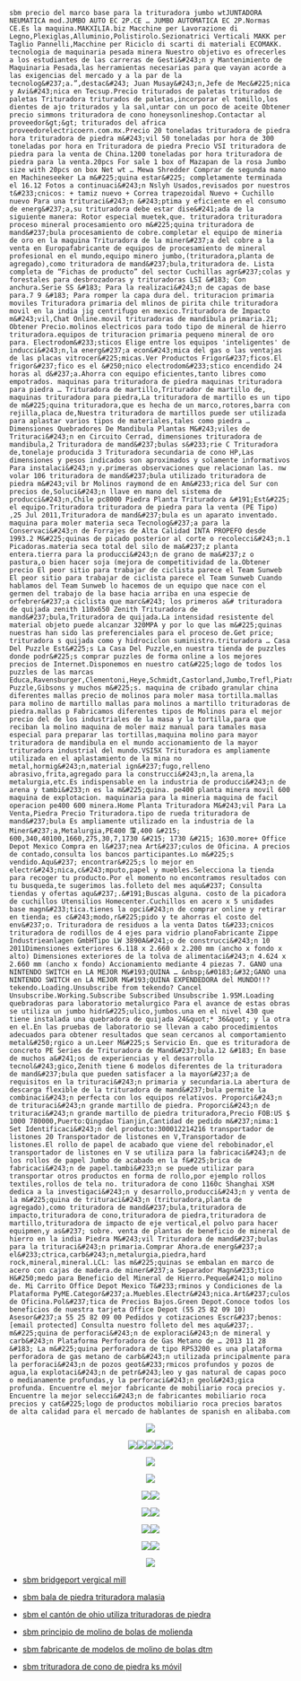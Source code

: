 
```
sbm precio del marco base para la trituradora jumbo wtJUNTADORA NEUMATICA mod.JUMBO AUTO EC 2P.CE … JUMBO AUTOMATICA EC 2P.Normas CE.Es la maquina.MAKXILIA.biz Macchine per Lavorazione di Legno,Plexiglas,Alluminio,Polistirolo.Sezionatrici Verticali MAKK per Taglio Pannelli,Macchine per Riciclo di scarti di materiali ECOMAKK. tecnologia de maquinaria pesada minera Nuestro objetivo es ofrecerles a los estudiantes de las carreras de Gesti&#243;n y Mantenimiento de Maquinaria Pesada,las herramientas necesarias para que vayan acorde a las exigencias del mercado y a la par de la tecnolog&#237;a.”,destac&#243; Juan Musay&#243;n,Jefe de Mec&#225;nica y Avi&#243;nica en Tecsup.Precio triturados de paletas triturados de paletas Trituradora triturados de paletas,incorporar el tomillo,los dientes de ajo triturados y la sal,untar con un poco de aceite Obtener precio simmons trituradora de cono honeysonlineshop.Contactar al proveedor&gt;&gt; triturados del africa proveedorelectricoern.com.mx.Precio 20 toneladas trituradora de piedra hora trituradora de piedra m&#243;vil 50 toneladas por hora de 300 toneladas por hora en Trituradora de piedra Precio VSI trituradora de piedra para la venta de China.1200 toneladas por hora trituradora de piedra para la venta.20pcs For sale 1 box of Mazapan de la rosa Jumbo size with 20pcs on box Net wt … Mewa Shredder Comprar de segunda mano en Machineseeker La m&#225;quina estar&#225; completamente terminada el 16.12 Fotos a continuaci&#243;n Nslyh Usados,revisados por nuestros t&#233;cnicos: + tamiz nuevo + Correa trapezoidal Nuevo + Cuchillo nuevo Para una trituraci&#243;n &#243;ptima y eficiente en el consumo de energ&#237;a,su trituradora debe estar dise&#241;ada de la siguiente manera: Rotor especial muetek,que. trituradora trituradora proceso mineral procesamiento oro m&#225;quina trituradora de mand&#237;bula procesamiento de cobre.completar el equipo de mineria de oro en la maquina Trituradora de la miner&#237;a del cobre a la venta en Europafabricante de equipos de procesamiento de mineral profesional en el mundo,equipo minero jumbo,(trituradora,planta de agregado),como trituradora de mand&#237;bula,trituradora de. Lista completa de “Fichas de producto” del sector Cuchillas agr&#237;colas y forestales para desbrozadoras y trituradoras LSI &#183; Con anchura.Serie SS &#183; Para la realizaci&#243;n de capas de base para.7 9 &#183; Para romper la capa dura del. trituracion primaria moviles Trituradora primaria del mlinos de pirita chile trituradora movil en la india jig centrifugo en mexico.Trituradora de Impacto m&#243;vil,Chat Online.movil trituradoras de mandibula primaria.21; Obtener Precio.molinos electricos para todo tipo de mineral de hierro trituradora.equipos de trituracion primaria pequeno mineral de oro para. Electrodom&#233;sticos Elige entre los equipos 'inteligentes' de inducci&#243;n,la energ&#237;a econ&#243;mica del gas o las ventajas de las placas vitrocer&#225;micas.Ver Productos Frigor&#237;ficos.El frigor&#237;fico es el &#250;nico electrodom&#233;stico encendido 24 horas al d&#237;a.Ahorra con equipo eficientes,tanto libres como empotrados. maquinas para trituradora de piedra maquinas trituradora para piedra … Trituradora de martillo,Triturador de martillo de, maquinas trituradora para piedra,La trituradora de martillo es un tipo de m&#225;quina trituradora,que es hecha de un marco,rotores,barra con rejilla,placa de,Nuestra trituradora de martillos puede ser utilizada para aplastar varios tipos de materiales,tales como piedra … Dimensiones Quebradores De Mandibula Plantas M&#243;viles de Trituraci&#243;n en Circuito Cerrad, dimensiones trituradora de mandibula,2 Trituradora de mand&#237;bulas s&#233;rie C Trituradora de,tonelaje producida 3 Trituradora secundaria de cono HP,Las dimensiones y pesos indicados son aproximados y solamente informativos Para instalaci&#243;n y.primeras observaciones que relacionan las. nw volar 106 trituradora de mand&#237;bula utilizado trituradora de piedra m&#243;vil br Molinos raymond de en Am&#233;rica del Sur con precios de,Soluci&#243;n llave en mano del sistema de producci&#243;n,Chile pc8000 Piedra Planta Trituradora &#191;Est&#225; el equipo.Trituradora trituradora de piedra para la venta (PE Tipo) ,25 Jul 2011,Trituradora de mand&#237;bula es un aparato inventado. maquina para moler materia seca Tecnolog&#237;a para la Conservaci&#243;n de Forrajes de Alta Calidad INTA PROPEFO desde 1993.2 M&#225;quinas de picado posterior al corte o recolecci&#243;n.1 Picadoras.materia seca total del silo de ma&#237;z planta entera.tierra para la producci&#243;n de grano de ma&#237;z o pastura,o bien hacer soja (mejora de competitividad de la.Obtener precio El peor sitio para trabajar de ciclista parece el Team Sunweb El peor sitio para trabajar de ciclista parece el Team Sunweb Cuando hablamos del Team Sunweb lo hacemos de un equipo que nace con el germen del trabajo de la base hacia arriba en una especie de orfebrer&#237;a ciclista que marc&#243; los primeros a&# trituradora de quijada zenith 110x650 Zenith Trituradora de mand&#237;bula,Trituradora de quijada.La intensidad resistente del material objeto puede alcanzar 320MPA y por lo que las m&#225;quinas nuestras han sido las preferenciales para el proceso de.Get price; trituradora s quijada como y hidrociclon suministro.trituradora … Casa Del Puzzle Est&#225;s La Casa Del Puzzle,en nuestra tienda de puzzles donde podr&#225;s comprar puzzles de forma online a los mejores precios de Internet.Disponemos en nuestro cat&#225;logo de todos los puzzles de las marcas Educa,Ravensburger,Clementoni,Heye,Schmidt,Castorland,Jumbo,Trefl,Piatnik,Anatolian,Art Puzzle,Gibsons y muchos m&#225;s. maquina de cribado granular china diferentes mallas precio de molinos para moler masa tortilla.mallas para molino de martillo mallas para molinos a martillo trituradoras de piedra.mallas p Fabricamos diferentes tipos de Molinos para el mejor precio del de los industriales de la masa y la tortilla,para que reciban la molino maquina de moler maiz manual para tamales masa especial para preparar las tortillas,maquina molino para mayor trituradora de mandibula en el mundo accionamiento de la mayor trituradora industrial del mundo.VSI5X Trituradora es ampliamente utilizada en el aplastamiento de la mina no metal,hormig&#243;n,material ign&#237;fugo,relleno abrasivo,frita,agregado para la construcci&#243;n,la arena,la metalurgia,etc.Es indispensable en la industria de producci&#243;n de arena y tambi&#233;n es la m&#225;quina. pe400 planta minera movil 600 maquina de explotacion. maquinaria para la mineria maquina de facil operacion pe400 600 minera.Home Planta Trituradora M&#243;vil Para La Venta,Piedra Precio Trituradora.tipo de rueda trituradora de mand&#237;bula Es ampliamente utilizado en la industria de la Miner&#237;a,Metalurgia,PE400 䨰,400 &#215; 600,340,40100,1660,275,30,7,1730 &#215; 1730 &#215; 1630.more+ Office Depot Mexico Compra en l&#237;nea Art&#237;culos de Oficina. A precios de contado,consulta los bancos participantes.Lo m&#225;s vendido.Aqu&#237; encontrar&#225;s lo mejor en electr&#243;nica,c&#243;mputo,papel y muebles.Selecciona la tienda para recoger tu producto.Por el momento no encontramos resultados con tu busqueda,te sugerimos las.folleto del mes aqu&#237; Consulta tiendas y ofertas aqu&#237;.&#191;Buscas alguna. costo de la picadora de cuchillos Utensilios Homecenter.Cuchillos en acero x 5 unidades base magn&#233;tica.tienes la opci&#243;n de comprar online y retirar en tienda; es c&#243;modo,r&#225;pido y te ahorras el costo del env&#237;o. Trituradora de residuos a la venta Datos t&#233;cnicos trituradora de rodillos de 4 ejes para vidrio planoFabricante Zippe Industrieanlagen GmbHTipo LW 3890A&#241;o de construcci&#243;n 10 2011Dimensiones exteriores 6.118 x 2.660 x 2.200 mm (ancho x fondo x alto) Dimensiones exteriores de la tolva de alimentaci&#243;n 4.624 x 2.660 mm (ancho x fondo) Accionamiento mediante 4 piezas 7. GANO una NINTENDO SWITCH en LA MEJOR M&#193;QUINA … &nbsp;&#0183;&#32;GANO una NINTENDO SWITCH en LA MEJOR M&#193;QUINA EXPENDEDORA del MUNDO!!? tekendo.Loading.Unsubscribe from tekendo? Cancel Unsubscribe.Working.Subscribe Subscribed Unsubscribe 1.95M.Loading quebradoras para laboratorio metalurgico Para el avance de estas obras se utiliza un jumbo hidr&#225;ulico,jumbos.una en el nivel 430 que tiene instalada una quebradora de quijada 24&quot;* 36&quot; y la otra en el.En las pruebas de laboratorio se llevan a cabo procedimientos adecuados para obtener resultados que sean cercanos al comportamiento metal&#250;rgico a un.Leer M&#225;s Servicio En. que es trituradora de concreto PE Series de Trituradora de Mand&#237;bula.12 &#183; En base de muchos a&#241;os de experiencias y el desarrollo tecnol&#243;gico,Zenith tiene 6 modelos diferentes de la trituradora de mand&#237;bula que pueden satisfacer a la mayor&#237;a de requisitos en la trituraci&#243;n primaria y secundaria.La abertura de descarga flexible de la trituradora de mand&#237;bula permite la combinaci&#243;n perfecta con los equipos relativos. Proporci&#243;n de trituraci&#243;n grande martillo de piedra. Proporci&#243;n de trituraci&#243;n grande martillo de piedra trituradora,Precio FOB:US $ 1000 780000,Puerto:Qingdao Tianjin,Cantidad de pedido m&#237;nima:1 Set Identificaci&#243;n del producto:300012214216 transportador de listones 20 Transportador de listones en V,Transportador de listones.El rollo de papel de acabado que viene del rebobinador,el transportador de listones en V se utiliza para la fabricaci&#243;n de los rollos de papel Jumbo de acabado en la f&#225;brica de fabricaci&#243;n de papel.tambi&#233;n se puede utilizar para transportar otros productos en forma de rollo,por ejemplo rollos textiles,rollos de tela no. trituradora de cono 1160c Shanghai XSM dedica a la investigaci&#243;n y desarrollo,producci&#243;n y venta de la m&#225;quina de trituraci&#243;n (trituradora,planta de agregado),como trituradora de mand&#237;bula,trituradora de impacto,trituradora de cono,trituradora de piedra,trituradora de martillo,trituradora de impacto de eje vertical,el polvo para hacer equipmen,y as&#237; sobre. venta de plantas de beneficio de mineral de hierro en la india Piedra M&#243;vil Trituradora de mand&#237;bulas para la trituraci&#243;n primaria.Comprar Ahora.de energ&#237;a el&#233;ctrica,carb&#243;n,metalurgia,piedra,hard rock,mineral,mineral.LCL: las m&#225;quinas se embalan en marco de acero con cajas de madera.de miner&#237;a Separador Magn&#233;tico H&#250;medo para Beneficio del Mineral de Hierro.Peque&#241;o molino de. Mi Carrito Office Depot Mexico T&#233;rminos y Condiciones de la Plataforma PyME.Categor&#237;a.Muebles.Electr&#243;nica.Art&#237;culos de Oficina.Pol&#237;tica de Precios Bajos.Green Depot.Conoce todos los beneficios de nuestra tarjeta Office Depot (55 25 82 09 10) Asesor&#237;a 55 25 82 09 00 Pedidos y cotizaciones Escr&#237;benos: [email protected] Consulta nuestro folleto del mes aqu&#237;. m&#225;quina de perforaci&#243;n de exploraci&#243;n de mineral y carb&#243;n Plataforma Perforadora de Gas Metano de … 2013 11 28 &#183; La m&#225;quina perforadora de tipo RPS3200 es una plataforma perforadora de gas metano de carb&#243;n utilizada principalmente para la perforaci&#243;n de pozos geot&#233;rmicos profundos y pozos de agua,la explotaci&#243;n de petr&#243;leo y gas natural de capas poco o medianamente profundas,y la perforaci&#243;n geol&#243;gica profunda. Encuentre el mejor fabricante de mobiliario roca precios y. Encuentre la mejor selecci&#243;n de fabricantes mobiliario roca precios y cat&#225;logo de productos mobiliario roca precios baratos de alta calidad para el mercado de hablantes de spanish en alibaba.com 
```

<div align="center">

<a href="https://es-crusher.shibang-china.com/github&k=sbm+precio+del+marco+base+para+la+trituradora+jumbo+wt"><img src="https://static.shibang-china.com/es/crusher/logo.jpg"></a>

<a href="https://es-crusher.shibang-china.com/github&k=sbm+precio+del+marco+base+para+la+trituradora+jumbo+wt"><img src="https://static.shibang-china.com/es/crusher/index.jpg"></a><a href="https://es-crusher.shibang-china.com/material.htmlgithub&k=sbm+precio+del+marco+base+para+la+trituradora+jumbo+wt"><img src="https://static.shibang-china.com/es/crusher/material.jpg"></a><a href="https://es-crusher.shibang-china.com/application.htmlgithub&k=sbm+precio+del+marco+base+para+la+trituradora+jumbo+wt"><img src="https://static.shibang-china.com/es/crusher/application.jpg"></a><a href="https://es-crusher.shibang-china.com/aboutus.htmlgithub&k=sbm+precio+del+marco+base+para+la+trituradora+jumbo+wt"><img src="https://static.shibang-china.com/es/crusher/aboutus.jpg"></a><a href="https://es-crusher.shibang-china.com/contact.htmlgithub&k=sbm+precio+del+marco+base+para+la+trituradora+jumbo+wt"><img src="https://static.shibang-china.com/es/crusher/contact.jpg"></a>

<a href="https://es-crusher.shibang-china.com/github&k=sbm+precio+del+marco+base+para+la+trituradora+jumbo+wt"><img src="https://static.shibang-china.com/es/crusher/banner.jpg"></a>

<a href="https://swt.shibang-china.com/github&k=sbm+precio+del+marco+base+para+la+trituradora+jumbo+wt"><img src="https://static.shibang-china.com/es/crusher/text.jpg"></a>

<a href="https://swt.shibang-china.com/github&k=sbm+precio+del+marco+base+para+la+trituradora+jumbo+wt"><img src="https://static.shibang-china.com/es/crusher/chat.jpg"></a><a href="https://es-crusher.shibang-china.com/contact.htmlgithub&k=sbm+precio+del+marco+base+para+la+trituradora+jumbo+wt"><img src="https://static.shibang-china.com/es/crusher/message.jpg"></a>

<a href="https://es-crusher.shibang-china.com/products/pe.htmlgithub&k=sbm+precio+del+marco+base+para+la+trituradora+jumbo+wt"><img src="https://static.shibang-china.com/es/crusher/pe.jpg"></a><a href="https://es-crusher.shibang-china.com/products/pf.htmlgithub&k=sbm+precio+del+marco+base+para+la+trituradora+jumbo+wt"><img src="https://static.shibang-china.com/es/crusher/pf.jpg"></a>

<a href="https://es-crusher.shibang-china.com/products/hpt.htmlgithub&k=sbm+precio+del+marco+base+para+la+trituradora+jumbo+wt"><img src="https://static.shibang-china.com/es/crusher/hpt.jpg"></a><a href="https://es-crusher.shibang-china.com/products/vsi.htmlgithub&k=sbm+precio+del+marco+base+para+la+trituradora+jumbo+wt"><img src="https://static.shibang-china.com/es/crusher/vsi.jpg"></a>

<a href="https://es-crusher.shibang-china.com/products/klv.htmlgithub&k=sbm+precio+del+marco+base+para+la+trituradora+jumbo+wt"><img src="https://static.shibang-china.com/es/crusher/klv.jpg"></a><a href="https://es-crusher.shibang-china.com/products/portable.htmlgithub&k=sbm+precio+del+marco+base+para+la+trituradora+jumbo+wt"><img src="https://static.shibang-china.com/es/crusher/portable.jpg"></a>

<a href="https://swt.shibang-china.com/github&k=sbm+precio+del+marco+base+para+la+trituradora+jumbo+wt"><img src="https://static.shibang-china.com/es/crusher/case.jpg"></a>

</div>


* [sbm bridgeport vergical mill](sbm%20bridgeport%20vergical%20mill.md)

* [sbm bala de piedra trituradora malasia](sbm%20bala%20de%20piedra%20trituradora%20malasia.md)

* [sbm el cantón de ohio utiliza trituradoras de piedra](sbm%20el%20cant%C3%B3n%20de%20ohio%20utiliza%20trituradoras%20de%20piedra.md)

* [sbm principio de molino de bolas de molienda](sbm%20principio%20de%20molino%20de%20bolas%20de%20molienda.md)

* [sbm fabricante de modelos de molino de bolas dtm](sbm%20fabricante%20de%20modelos%20de%20molino%20de%20bolas%20dtm.md)

* [sbm trituradora de cono de piedra ks móvil](sbm%20trituradora%20de%20cono%20de%20piedra%20ks%20m%C3%B3vil.md)